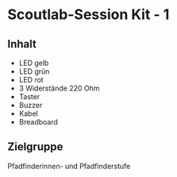 # Scoutlab-Session Kit - 1

## Inhalt

* LED gelb
* LED grün
* LED rot
* 3 Widerstände 220 Ohm
* Taster
* Buzzer
* Kabel
* Breadboard

## Zielgruppe
Pfadfinderinnen- und Pfadfinderstufe
